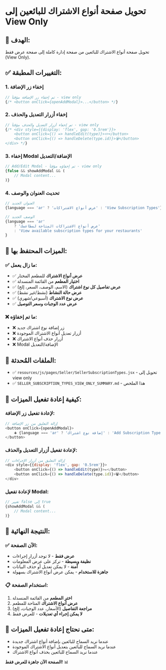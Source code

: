 # تحويل صفحة أنواع الاشتراك للبائعين إلى View Only

## 🎯 **الهدف:**
تحويل صفحة أنواع الاشتراك للبائعين من صفحة إدارة كاملة إلى صفحة عرض فقط (View Only).

## ✅ **التغييرات المطبقة:**

### 1. **إخفاء زر الإضافة**
```javascript
// تم إخفاء زر الإضافة مؤقتاً - view only
{/* <button onClick={openAddModal}>...</button> */}
```

### 2. **إخفاء أزرار التعديل والحذف**
```javascript
// تم إخفاء أزرار التعديل والحذف مؤقتاً - view only
{/* <div style={{display: 'flex', gap: '0.5rem'}}>
    <button onClick={() => handleEdit(type)}>✏️</button>
    <button onClick={() => handleDelete(type.id)}>🗑️</button>
</div> */}
```

### 3. **إخفاء Modal الإضافة/التعديل**
```javascript
// Add/Edit Modal - تم إخفاؤه مؤقتاً - view only
{false && showAddModal && (
    // Modal content...
)}
```

### 4. **تحديث العنوان والوصف**
```javascript
// العنوان الجديد
{language === 'ar' ? 'عرض أنواع الاشتراكات' : 'View Subscription Types'}

// الوصف الجديد
{language === 'ar' 
    ? 'عرض أنواع الاشتراكات المتاحة لمطاعمك'
    : 'View available subscription types for your restaurants'
}
```

## 🔧 **الميزات المحتفظ بها:**

### ✅ **ما زال يعمل:**
- ✅ **عرض أنواع الاشتراك** للمطعم المختار
- ✅ **اختيار المطعم** من القائمة المنسدلة
- ✅ **عرض تفاصيل كل نوع اشتراك** (الاسم، الوصف، السعر، إلخ)
- ✅ **عرض حالة النشاط** (نشط/غير نشط)
- ✅ **عرض نوع الاشتراك** (أسبوعي/شهري)
- ✅ **عرض عدد الوجبات وسعر التوصيل**

### ❌ **ما تم إخفاؤه:**
- ❌ زر إضافة نوع اشتراك جديد
- ❌ أزرار تعديل أنواع الاشتراك الموجودة
- ❌ أزرار حذف أنواع الاشتراك
- ❌ Modal الإضافة/التعديل

## 📝 **الملفات المُحدثة:**
- ✅ `resources/js/pages/Seller/SellerSubscriptionTypes.jsx` - تحويل إلى view only
- ✅ `SELLER_SUBSCRIPTION_TYPES_VIEW_ONLY_SUMMARY.md` - هذا الملخص

## 🔄 **كيفية إعادة تفعيل الميزات:**

### **لإعادة تفعيل زر الإضافة:**
```javascript
// إزالة التعليق من زر الإضافة
<button onClick={openAddModal}>
    ➕ {language === 'ar' ? 'إضافة نوع اشتراك' : 'Add Subscription Type'}
</button>
```

### **لإعادة تفعيل أزرار التعديل والحذف:**
```javascript
// إزالة التعليق من أزرار الإجراءات
<div style={{display: 'flex', gap: '0.5rem'}}>
    <button onClick={() => handleEdit(type)}>✏️</button>
    <button onClick={() => handleDelete(type.id)}>🗑️</button>
</div>
```

### **لإعادة تفعيل Modal:**
```javascript
// تغيير false إلى true
{showAddModal && (
    // Modal content...
)}
```

## 🎉 **النتيجة النهائية:**

### ✅ **الآن الصفحة:**
- **عرض فقط** - لا توجد أزرار إجراءات
- **نظيفة وبسيطة** - تركز على عرض المعلومات
- **آمنة** - لا يمكن تعديل أو حذف البيانات
- **جاهزة للاستخدام** - يمكن عرض أنواع الاشتراك بسهولة

### 📋 **استخدام الصفحة:**
1. **اختر المطعم** من القائمة المنسدلة
2. **عرض أنواع الاشتراك** المتاحة للمطعم
3. **مراجعة التفاصيل** (الأسعار، عدد الوجبات، إلخ)
4. **لا يمكن إجراء أي تعديلات** - للعرض فقط

## 🔮 **متى نحتاج إعادة تفعيل الميزات:**
- عندما نريد السماح للبائعين بإضافة أنواع اشتراك جديدة
- عندما نريد السماح للبائعين بتعديل أنواع الاشتراك الموجودة
- عندما نريد السماح للبائعين بحذف أنواع الاشتراك

**الصفحة الآن جاهزة للعرض فقط!** 📊
